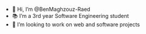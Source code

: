 - 👋 Hi, I’m @BenMaghzouz-Raed
- 📚 I’m a 3rd year Software Engineering student
- 💼 I’m looking to work on web and software projects

<!---
BenMaghzouz-Raed/BenMaghzouz-Raed is a ✨ special ✨ repository because its `README.md` (this file) appears on your GitHub profile.
You can click the Preview link to take a look at your changes.
--->
